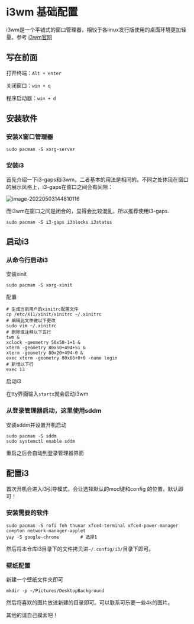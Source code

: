 # i3wm 基础配置

i3wm是一个平铺式的窗口管理器，相较于各linux发行版使用的桌面环境更加轻量。参考 [i3wm官网](https://i3wm.org/)

## 写在前面

打开终端：`Alt + enter`

关闭窗口：`win + q`

程序启动器：`win + d`

## 安装软件

### 安装X窗口管理器

```
sudo pacman -S xorg-server
```

### 安装i3

首先介绍一下i3-gaps和i3wm，二者基本的用法是相同的。不同之处体现在窗口的展示风格上，i3-gaps在窗口之间会有间隙：

![image-20220503144810116](/home/klelee/.config/Typora/typora-user-images/image-20220503144810116.png)

而i3wm在窗口之间是闭合的，显得会比较混乱，所以推荐使用i3-gaps.

```
sudo pacman -S i3-gaps i3blocks i3status
```

## 启动i3

### 从命令行启动i3

安装xinit

```
sudo pacman -S xorg-xinit
```

配置

```
# 生成当前用户的xinitrc配置文件
cp /etc/X11/xinit/xinitrc ~/.xinitrc
# 编辑此文件做以下更改
sudo vim ~/.xinitrc
# 删除或注释以下五行
twm &
xclock -geometry 50x50-1+1 &
xterm -geometry 80x50+494+51 &
xterm -geometry 80x20+494-0 &
exec xterm -geometry 80x66+0+0 -name login
# 新增以下行
exec i3
```

启动i3

在tty界面输入`startx`就会启动i3wm

### 从登录管理器启动，这里使用sddm

安装sddm并设置开机启动

```
sudo pacman -S sddm
sudo systemctl enable sddm
```

重启之后会自动到登录管理器界面

## 配置i3

首次开机会进入i3引导模式，会让选择默认的mod键和config 的位置，默认即可！

### 安装需要的软件

```
sudo pacman -S rofi feh thunar xfce4-terminal xfce4-power-manager compton network-manager-applet
yay -S google-chrome        # 选择1
```

然后将本仓库i3目录下的文件拷贝进`~/.config/i3/`目录下即可。

### 壁纸配置

新建一个壁纸文件夹即可

```
mkdir -p ~/Pictures/DesktopBackground
```

然后将喜欢的图片放进新建的目录即可。可以联系可乐要一些4k的图片。

其他的请自己摸索吧！
